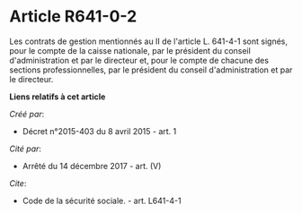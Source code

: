 # Article R641-0-2

Les contrats de gestion mentionnés au II de l'article L. 641-4-1 sont signés, pour le compte de la caisse nationale, par le
président du conseil d'administration et par le directeur et, pour le compte de chacune des sections professionnelles, par le
président du conseil d'administration et par le directeur.

**Liens relatifs à cet article**

_Créé par_:

  - Décret n°2015-403 du 8 avril 2015 - art. 1

_Cité par_:

  - Arrêté du 14 décembre 2017 - art. (V)

_Cite_:

  - Code de la sécurité sociale. - art. L641-4-1
